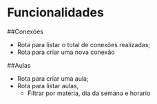# Funcionalidades

##Conexões

- Rota para listar o total de conexões realizadas;
- Rota para criar uma nova conexão

##Aulas

- Rota para criar uma aula;
- Rota para listar aulas,
    - Filtrar por materia, dia da semana e horario